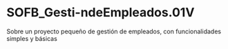 # SOFB_Gesti-ndeEmpleados.01V
Sobre un proyecto pequeño de gestión de empleados, con funcionalidades simples y básicas
